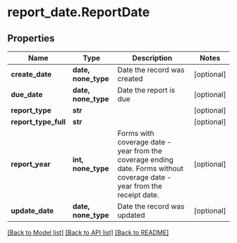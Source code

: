 # report_date.ReportDate

## Properties
Name | Type | Description | Notes
------------ | ------------- | ------------- | -------------
**create_date** | **date, none_type** | Date the record was created | [optional]
**due_date** | **date, none_type** | Date the report is due | [optional]
**report_type** | **str** |  | [optional]
**report_type_full** | **str** |  | [optional]
**report_year** | **int, none_type** |  Forms with coverage date -      year from the coverage ending date. Forms without coverage date -      year from the receipt date.  | [optional]
**update_date** | **date, none_type** | Date the record was updated | [optional]

[[Back to Model list]](../README.md#documentation-for-models) [[Back to API list]](../README.md#documentation-for-api-endpoints) [[Back to README]](../README.md)
